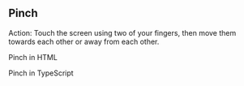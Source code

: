 ##  Pinch

Action: Touch the screen using two of your fingers, then move them towards each other or away from each other.

Pinch in HTML
<snippet id='pinch-html'/>

Pinch in TypeScript
<snippet id='pinch-code'/>